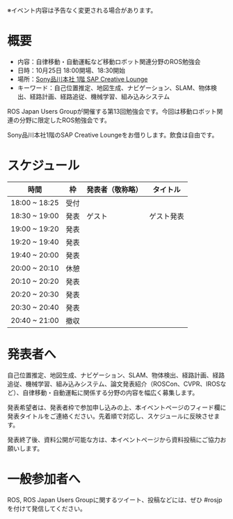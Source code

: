 ※イベント内容は予告なく変更される場合があります。

# 概要

- 内容：自律移動・自動運転など移動ロボット関連分野のROS勉強会
- 日時：10月25日 18:00開場、18:30開始
- 場所：[Sony品川本社 1階 SAP Creative Lounge](https://www.google.co.jp/maps/place/%E3%80%92108-0075+%E6%9D%B1%E4%BA%AC%E9%83%BD%E6%B8%AF%E5%8C%BA%E6%B8%AF%E5%8D%97%EF%BC%91%E4%B8%81%E7%9B%AE%EF%BC%97%E2%88%92%EF%BC%91/@35.6311655,139.7414232,17z/data=!3m1!4b1!4m5!3m4!1s0x60188a4f8afabee7:0x6c494d0bc560ae16!8m2!3d35.6311655!4d139.7436119)
- キーワード：自己位置推定、地図生成、ナビゲーション、SLAM、物体検出、経路計画、経路追従、機械学習、組み込みシステム

ROS Japan Users Groupが開催する第13回勉強会です。今回は移動ロボット関連の分野に限定したROS勉強会です。

Sony品川本社1階のSAP Creative Loungeをお借りします。飲食は自由です。

# スケジュール

時間 | 枠                 | 発表者（敬称略） | タイトル
------|---------------|---------|----
18:00 ~ 18:25 | 受付 |  |
18:30 ~ 19:00 | 発表 | ゲスト | ゲスト発表
19:00 ~ 19:20 | 発表 | |
19:20 ~ 19:40 | 発表 | |
19:40 ~ 20:00 | 発表 | |
20:00 ~ 20:10 | 休憩 | |
20:10 ~ 20:20 | 発表 | |
20:20 ~ 20:30 | 発表 | |
20:30 ~ 20:40 | 発表 | |
20:40 ~ 21:00 | 撤収 | |

# 発表者へ
自己位置推定、地図生成、ナビゲーション、SLAM、物体検出、経路計画、経路追従、機械学習、組み込みシステム、論文発表紹介（ROSCon、CVPR、IROSなど）、自律移動・自動運転に関係する分野の内容を幅広く募集します。

発表希望者は、発表者枠で参加申し込みの上、本イベントページのフィード欄に発表タイトルをご連絡ください。先着順で対応し、スケジュールに反映させます。

発表終了後、資料公開が可能な方は、本イベントページから資料投稿にご協力お願いします。

# 一般参加者へ
ROS, ROS Japan Users Groupに関するツイート、投稿などには、ぜひ #rosjp を付けて発信してください。
